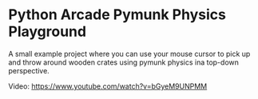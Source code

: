 # Python Arcade Pymunk Physics Playground

A small example project where you can use your mouse cursor to pick up and throw around wooden crates using pymunk physics ina top-down perspective.

Video:
https://www.youtube.com/watch?v=bGyeM9UNPMM
